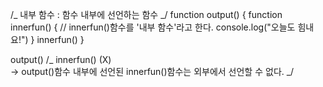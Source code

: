 /_
내부 함수
: 함수 내부에 선언하는 함수
_/
function output() {
function innerfun() { // innerfun()함수를 '내부 함수'라고 한다.
console.log("오늘도 힘내요!")
}
innerfun()
}

output()
/_
innerfun() (X)  
 -> output()함수 내부에 선언된 innerfun()함수는 외부에서 선언할 수 없다. _/
